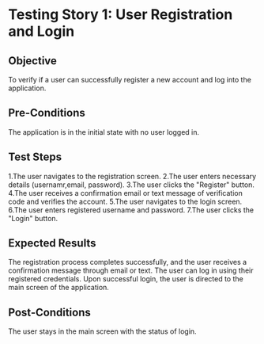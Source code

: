 # Testing Story 1: User Registration and Login

## Objective
To verify if a user can successfully register a new account and log into the application.

## Pre-Conditions
The application is in the initial state with no user logged in.

## Test Steps
1.The user navigates to the registration screen.
2.The user enters necessary details (usernamr,email, password).
3.The user clicks the "Register" button.
4.The user receives a confirmation email or text message of verification code and verifies the account.
5.The user navigates to the login screen.
6.The user enters registered username and password.
7.The user clicks the "Login" button.


## Expected Results
The registration process completes successfully, and the user receives a confirmation message through email or text.
The user can log in using their registered credentials.
Upon successful login, the user is directed to the main screen of the application.


## Post-Conditions
The user stays in the main screen with the status of login.
